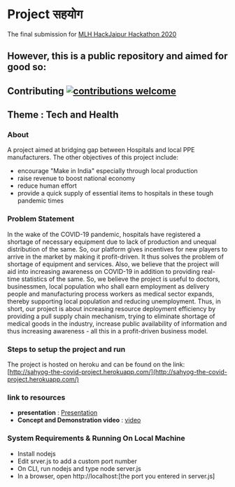 # Project सहयोग
The final submission for [MLH HackJaipur Hackathon 2020](https://www.hackjaipur.com/)

## However, this is a public repository and aimed for good so:<br>
 ## Contributing [![contributions welcome](https://img.shields.io/badge/contributions-welcome-brightgreen.svg?style=flat)](https://github.com/dwyl/esta/issues)


**Theme** : Tech and Health
---
### About
A project aimed at bridging gap between Hospitals and local PPE manufacturers.
The other objectives of this project include:
- encourage "Make in India" especially through local production
- raise revenue to boost national economy
- reduce human effort
- provide a quick supply of essential items to hospitals in these tough pandemic times
### Problem Statement
In the wake of the COVID-19 pandemic, hospitals have registered a shortage of necessary equipment due to lack of production and unequal distribution of the same. So, our platform gives incentives for new players to arrive in the market by making it profit-driven. It thus solves the problem of shortage of equipment and services. Also, we believe that the project will aid into increasing awareness on COVID-19 in addition to providing real-time statistics of the same. So, we believe the project is useful to doctors, businessmen, local population who shall earn employment as delivery people and manufacturing process workers as medical sector expands, thereby supporting local population and reducing unemployment. 
Thus, in short, our project is about increasing resource deployment efficiency by providing a pull supply chain mechanism, trying to eliminate shortage of medical goods in the industry, increase public availability of information and thus increasing awareness - all this in a profit-driven business model. 
### Steps to setup the project and run
The project is hosted on heroku and can be found on the link: [http://sahyog-the-covid-project.herokuapp.com/](http://sahyog-the-covid-project.herokuapp.com/)
### link to resources
- **presentation** : [Presentation](https://docs.google.com/presentation/d/1hsqML2TiYTDoCVY7ineUyGwFzLxEVlXU6dGNmdIROcE/edit?usp=sharing)
- **Concept and Demonstration video** : [video](https://youtu.be/JJil3zXvn-c)
### System Requirements & Running On Local Machine 
<ul>
 <li>Install nodejs</li>
 <li>Edit srver.js to add a custom port number</li>
 <li>On CLI, run nodejs and type node server.js</li>
 <li>In a browser, open http://localhost:[the port you entered in server.js]</li>
</ul>